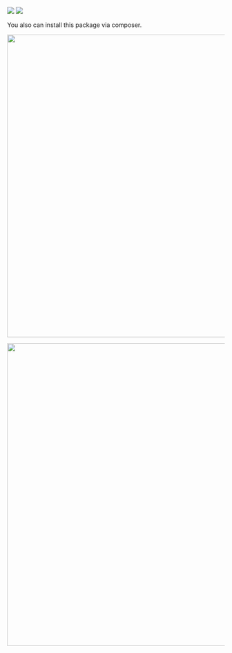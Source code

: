 <a href="https://codeclimate.com/github/Rustam-Amirov/php-project-lvl1/maintainability"><img src="https://api.codeclimate.com/v1/badges/5b9de7079ec18df5ce61/maintainability" /></a>
<a href="https://codeclimate.com/github/Rustam-Amirov/php-project-lvl1/test_coverage"><img src="https://api.codeclimate.com/v1/badges/5b9de7079ec18df5ce61/test_coverage" /></a>



You also can install this package via composer.

<a href="https://asciinema.org/a/d2al4s6UNZ5YLbs892HIqUdec?autoplay=1"><img src="https://asciinema.org/a/d2al4s6UNZ5YLbs892HIqUdec.png" width="700"/></a>
<script src=""https://asciinema.org/a/d2al4s6UNZ5YLbs892HIqUdec.js" id="asciicast-14" async></script>

<a href="https://asciinema.org/a/nxxSneVxBnSuK6zDLBBh4Dhyp"><img src="https://asciinema.org/a/nxxSneVxBnSuK6zDLBBh4Dhyp.png" width="700"/></a>
